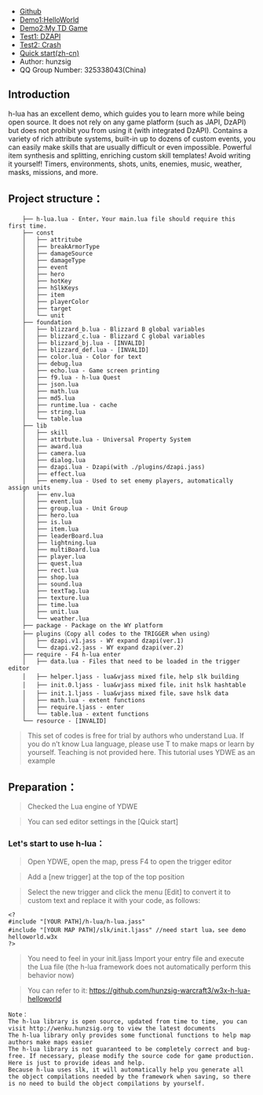  * [Github](https://github.com/hunzsig-warcraft3/h-lua)
 * [Demo1:HelloWorld](https://github.com/hunzsig-warcraft3/w3x-h-lua-helloworld)
 * [Demo2:My TD Game](https://github.com/hunzsig-warcraft3/w3x-my-tower)
 * [Test1: DZAPI](https://github.com/hunzsig-warcraft3/w3x-test-dzapi)
 * [Test2: Crash](https://github.com/hunzsig-warcraft3/w3x-test-breakdown)
 * [Quick start(zh-cn)](http://wenku.hunzsig.org/?_=_1_5)
 * Author: hunzsig
 * QQ Group Number: 325338043(China)


## Introduction
h-lua has an excellent demo, which guides you to learn more while being open source. It does not rely on any game platform (such as JAPI, DzAPI) but does not prohibit you from using it (with integrated DzAPI). 
Contains a variety of rich attribute systems, built-in up to dozens of custom events, you can easily make skills that are usually difficult or even impossible. Powerful item synthesis and splitting, enriching custom skill templates! Avoid writing it yourself! Timers, environments, shots, units, enemies, music, weather, masks, missions, and more.

## Project structure：
```
    ├── h-lua.lua - Enter，Your main.lua file should require this first time.
    ├── const
    │   ├── attritube
    │   ├── breakArmorType
    │   ├── damageSource
    │   ├── damageType
    │   ├── event
    │   ├── hero
    │   ├── hotKey
    │   ├── hSlkKeys
    │   ├── item
    │   ├── playerColor
    │   ├── target
    │   └── unit
    ├── foundation
    │   ├── blizzard_b.lua - Blizzard B global variables
    │   ├── blizzard_c.lua - Blizzard C global variables
    │   ├── blizzard_bj.lua - [INVALID]
    │   ├── blizzard_def.lua - [INVALID]
    │   ├── color.lua - Color for text
    │   ├── debug.lua
    │   ├── echo.lua - Game screen printing
    │   ├── f9.lua - h-lua Quest
    │   ├── json.lua
    │   ├── math.lua
    │   ├── md5.lua
    │   ├── runtime.lua - cache
    │   ├── string.lua
    │   └── table.lua
    ├── lib
    │   ├── skill
    │   ├── attrbute.lua - Universal Property System
    │   ├── award.lua
    │   ├── camera.lua
    │   ├── dialog.lua
    │   ├── dzapi.lua - Dzapi(with ./plugins/dzapi.jass)
    │   ├── effect.lua
    │   ├── enemy.lua - Used to set enemy players, automatically assign units
    │   ├── env.lua
    │   ├── event.lua
    │   ├── group.lua - Unit Group
    │   ├── hero.lua
    │   ├── is.lua
    │   ├── item.lua
    │   ├── leaderBoard.lua
    │   ├── lightning.lua
    │   ├── multiBoard.lua
    │   ├── player.lua
    │   ├── quest.lua
    │   ├── rect.lua
    │   ├── shop.lua
    │   ├── sound.lua
    │   ├── textTag.lua
    │   ├── texture.lua
    │   ├── time.lua
    │   ├── unit.lua
    │   └── weather.lua 
    ├── package - Package on the WY platform
    ├── plugins（Copy all codes to the TRIGGER when using）
    │   ├── dzapi.v1.jass - WY expand dzapi(ver.1)
    │   └── dzapi.v2.jass - WY expand dzapi(ver.2)
    ├── require - F4 h-lua enter
    │   ├── data.lua - Files that need to be loaded in the trigger editor
    │   ├── helper.ljass - lua&vjass mixed file，help slk building
    │   ├── init.0.ljass - lua&vjass mixed file，init hslk hashtable
    │   ├── init.1.ljass - lua&vjass mixed file，save hslk data
    │   ├── math.lua - extent functions
    │   ├── require.ljass - enter
    │   └── table.lua - extent functions
    └── resource - [INVALID]
```

> This set of codes is free for trial by authors who understand Lua. If you do n’t know Lua language, please use T to make maps or learn by yourself. Teaching is not provided here. This tutorial uses YDWE as an example

## Preparation：

> Checked the Lua engine of YDWE

> You can sed editor settings in the [Quick start]

### Let's start to use h-lua：

> Open YDWE, open the map, press F4 to open the trigger editor

> Add a [new trigger] at the top of the top position

> Select the new trigger and click the menu [Edit] to convert it to custom text and replace it with your code, as follows:

```
<?
#include "[YOUR PATH]/h-lua/h-lua.jass"
#include "[YOUR MAP PATH]/slk/init.ljass" //need start lua，see demo helloworld.w3x
?>
```
> You need to feel in your init.ljass Import your entry file and execute the Lua file (the h-lua framework does not automatically perform this behavior now)

> You can refer to it: https://github.com/hunzsig-warcraft3/w3x-h-lua-helloworld
```
Note：
The h-lua library is open source, updated from time to time, you can visit http://wenku.hunzsig.org to view the latest documents
The h-lua library only provides some functional functions to help map authors make maps easier
The h-lua library is not guaranteed to be completely correct and bug-free. If necessary, please modify the source code for game production. Here is just to provide ideas and help.
Because h-lua uses slk, it will automatically help you generate all the object compilations needed by the framework when saving, so there is no need to build the object compilations by yourself.
```
